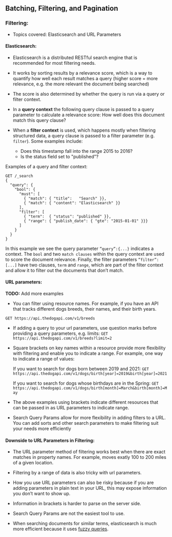 ## Batching, Filtering, and Pagination

### Filtering:

- Topics covered: Elasticsearch and URL Parameters

#### Elasticsearch:

- Elasticsearch is a distributed RESTful search engine that is recommended for most filtering needs.
- It works by sorting results by a relevance score, which is a way to quantify how well each result matches a query (higher score = more relevance, e.g. the more relevant the document being searched)
- The score is also determined by whether the query is run via a query or filter context.
- In a **query context** the following query clause is passed to a query parameter to calculate a relevance score: How well does this document match this query clause?
- When a **filter context** is used, which happens mostly when filtering structured data, a query clause is passed to a filter parameter (e.g. `filter`). Some examples include:

  - Does this timestamp fall into the range 2015 to 2016?
  - Is the status field set to "published"?

Examples of a query and filter context:

```
GET /_search
{
  "query": {
    "bool": {
      "must": [
        { "match": { "title":   "Search" }},
        { "match": { "content": "Elasticsearch" }}
      ],
      "filter": [
        { "term":  { "status": "published" }},
        { "range": { "publish_date": { "gte": "2015-01-01" }}}
      ]
    }
  }
}

```

In this example we see the query parameter `”query”:{...}` indicates a context. The `bool` and two `match clauses` within the query context are used to score the document relevance. Finally, the filter parameters `”filter”: [...]` have two clauses, `term` and `range`, which are part of the filter context and allow it to filter out the documents that don’t match.

#### URL parameters:

**TODO:** Add more examples

- You can filter using resource names. For example, if you have an API that tracks different dogs breeds, their names, and their birth years.

`GET https://api.thedogapi.com/v1/breeds`

- If adding a query to your url parameters, use question marks before providing a query parameters, e.g. limits:
  `GET https://api.thedogapi.com/v1/breeds?limit=2`
- Square brackets on key names within a resource provide more flexibility with filtering and enable you to indicate a range. For example, one way to indicate a range of values:

  If you want to search for dogs born between 2019 and 2021:
  `GET https://api.thedogapi.com/v1/dogs/birth[year]=2019&birth[year]=2021`

  If you want to search for dogs whose birthdays are in the Spring:
  `GET https://api.thedogapi.com/v1/dogs/birth[month]=March&birth[month]=May`

- The above examples using brackets indicate different resources that can be passed in as URL parameters to indicate range.

- Search Query Params allow for more flexibility in adding filters to a URL. You can add sorts and other search parameters to make filtering suit your needs more efficiently

#### Downside to URL Parameters in Filtering:

- The URL parameter method of filtering works best when there are exact matches in property names. For example, moves exatly 100 to 200 miles of a given location.

- Filtering by a range of data is also tricky with url parameters.

- How you use URL parameters can also be risky because if you are adding parameters in plain text in your URL, this may expose information you don’t want to show up.

- Information in brackets is harder to parse on the server side.

- Search Query Params are not the easiest tool to use.

- When searching documents for similar terms, elasticsearch is much more efficient because it uses [fuzzy queries](https://www.elastic.co/guide/en/elasticsearch/reference/current/query-dsl-fuzzy-query.html).

